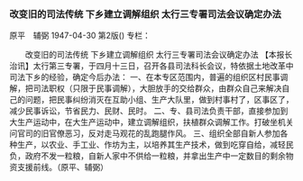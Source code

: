 ### 改变旧的司法传统  下乡建立调解组织  太行三专署司法会议确定办法
原平　辅弼
1947-04-30
第2版()
专栏：

　　改变旧的司法传统
    下乡建立调解组织
    太行三专署司法会议确定办法
    【本报长治讯】太行第三专署，于四月十三日，召开各县司法科长会议，特依据土地改革中司法下乡的经验，确定今后办法：
    一、在本专区范围内，普遍的组织区村民事调解，把司法职权（只限于民事调解），大胆放手的交给群众，由群众自己来解决自己的问题，把民事纠纷消灭在互助小组、生产大队里，做到村事村了，区事区了，减少民事诉讼，节省民力、民财、民时。
    二、专、县司法负责干部，直接参加到大生产运动中，在大生产运动中，建立调解组织，扶植群众调解工作。打破坐机关问官司的旧官僚恶习，反对走马观花的乱跑腿作风。
    三、组织全部自新人参加各种生产，以农业、手工业、作坊为主，以培养其生产技术，做到吃穿自给，减轻民负，政府不发一粒粮，自新人家中不供给一粒粮，并拿出生产中一定数目的剩余物资支援前线。（原平、辅弼）
